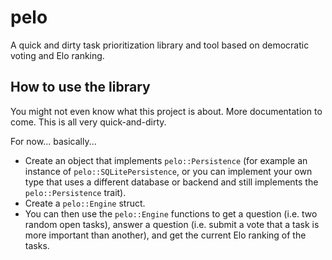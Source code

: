# pelo
A quick and dirty task prioritization library and tool based on democratic voting and Elo ranking.

## How to use the library

You might not even know what this project is about.
More documentation to come. This is all very quick-and-dirty.

For now... basically...

- Create an object that implements `pelo::Persistence` (for example an instance of `pelo::SQLitePersistence`, or you can implement your own type that uses a different database or backend and still implements the `pelo::Persistence` trait).
- Create a `pelo::Engine` struct.
- You can then use the `pelo::Engine` functions to get a question (i.e. two random open tasks), answer a question (i.e. submit a vote that a task is more important than another), and get the current Elo ranking of the tasks.

